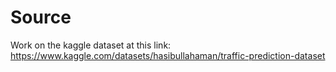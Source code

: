 # Source
Work on the kaggle dataset at this link:  https://www.kaggle.com/datasets/hasibullahaman/traffic-prediction-dataset

